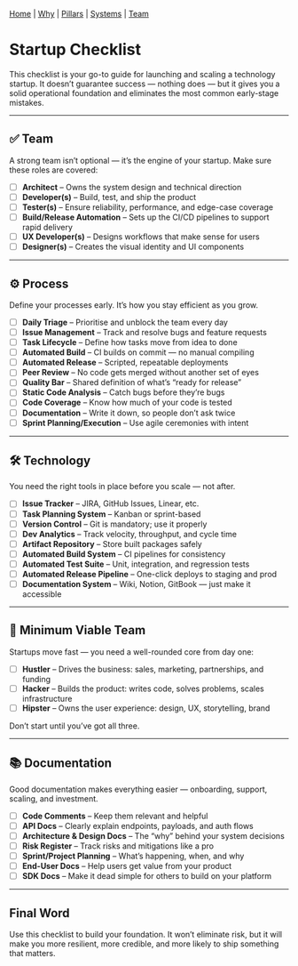 [Home](README.md) | [Why](why.md) | [Pillars](pillars.md) | [Systems](systems.md) | [Team](team-model.md)

# Startup Checklist

This checklist is your go-to guide for launching and scaling a technology startup. It doesn’t guarantee success — nothing does — but it gives you a solid operational foundation and eliminates the most common early-stage mistakes.

---

## ✅ Team

A strong team isn’t optional — it’s the engine of your startup. Make sure these roles are covered:

* [ ] **Architect** – Owns the system design and technical direction  
* [ ] **Developer(s)** – Build, test, and ship the product  
* [ ] **Tester(s)** – Ensure reliability, performance, and edge-case coverage  
* [ ] **Build/Release Automation** – Sets up the CI/CD pipelines to support rapid delivery  
* [ ] **UX Developer(s)** – Designs workflows that make sense for users  
* [ ] **Designer(s)** – Creates the visual identity and UI components

---

## ⚙️ Process

Define your processes early. It’s how you stay efficient as you grow.

* [ ] **Daily Triage** – Prioritise and unblock the team every day  
* [ ] **Issue Management** – Track and resolve bugs and feature requests  
* [ ] **Task Lifecycle** – Define how tasks move from idea to done  
* [ ] **Automated Build** – CI builds on commit — no manual compiling  
* [ ] **Automated Release** – Scripted, repeatable deployments  
* [ ] **Peer Review** – No code gets merged without another set of eyes  
* [ ] **Quality Bar** – Shared definition of what’s “ready for release”  
* [ ] **Static Code Analysis** – Catch bugs before they’re bugs  
* [ ] **Code Coverage** – Know how much of your code is tested  
* [ ] **Documentation** – Write it down, so people don’t ask twice  
* [ ] **Sprint Planning/Execution** – Use agile ceremonies with intent

---

## 🛠️ Technology

You need the right tools in place before you scale — not after.

* [ ] **Issue Tracker** – JIRA, GitHub Issues, Linear, etc.  
* [ ] **Task Planning System** – Kanban or sprint-based  
* [ ] **Version Control** – Git is mandatory; use it properly  
* [ ] **Dev Analytics** – Track velocity, throughput, and cycle time  
* [ ] **Artifact Repository** – Store built packages safely  
* [ ] **Automated Build System** – CI pipelines for consistency  
* [ ] **Automated Test Suite** – Unit, integration, and regression tests  
* [ ] **Automated Release Pipeline** – One-click deploys to staging and prod  
* [ ] **Documentation System** – Wiki, Notion, GitBook — just make it accessible

---

## 👥 Minimum Viable Team

Startups move fast — you need a well-rounded core from day one:

* [ ] **Hustler** – Drives the business: sales, marketing, partnerships, and funding  
* [ ] **Hacker** – Builds the product: writes code, solves problems, scales infrastructure  
* [ ] **Hipster** – Owns the user experience: design, UX, storytelling, brand

Don’t start until you’ve got all three.

---

## 📚 Documentation

Good documentation makes everything easier — onboarding, support, scaling, and investment.

* [ ] **Code Comments** – Keep them relevant and helpful  
* [ ] **API Docs** – Clearly explain endpoints, payloads, and auth flows  
* [ ] **Architecture & Design Docs** – The “why” behind your system decisions  
* [ ] **Risk Register** – Track risks and mitigations like a pro  
* [ ] **Sprint/Project Planning** – What’s happening, when, and why  
* [ ] **End-User Docs** – Help users get value from your product  
* [ ] **SDK Docs** – Make it dead simple for others to build on your platform

---

## Final Word

Use this checklist to build your foundation. It won’t eliminate risk, but it will make you more resilient, more credible, and more likely to ship something that matters.